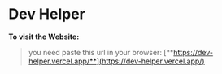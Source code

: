 # Dev Helper
**To visit the Website:**
> you need paste this url in your browser: [**https://dev-helper.vercel.app/**](https://dev-helper.vercel.app/)
